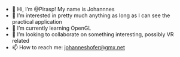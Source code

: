 - 👋 Hi, I’m @Pirasp! My name is Johannnes
- 👀 I’m interested in pretty much anything as long as I can see the practical application
- 🌱 I’m currently learning OpenGL
- 💞️ I’m looking to collaborate on something interesting, possibly VR related
- 📫 How to reach me: johanneshofer@gmx.net
